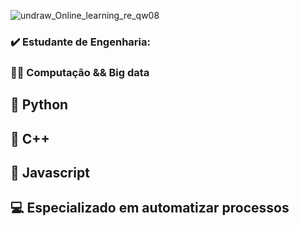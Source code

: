 ![undraw_Online_learning_re_qw08](https://user-images.githubusercontent.com/64615200/104779145-5126bb80-575d-11eb-8797-c35871299253.png)



### ✔️ Estudante de Engenharia: 
### 👨‍💻 Computação && Big data

##  📂 Python
##  📂 C++
##  📂 Javascript

##  💻 Especializado em automatizar processos

